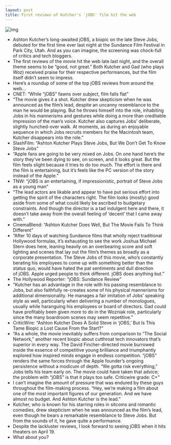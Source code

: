```yaml
---
layout: post
title: First reviews of Kutcher's 'jOBS' film hit the web
---
```

![img](http://media.idownloadblog.com/wp-content/uploads/2012/12/kutcher-steve-jobs-wow.png)
* Ashton Kutcher’s long-awaited jOBS, a biopic on the late Steve Jobs, debuted for the first time ever last night at the Sundance Film Festival in Park City, Utah. And as you can imagine, the screening was chock-full of critics and tech bloggers.
* The first reviews of the movie hit the web late last night, and the overall theme seems to be “good, not great.” Both Kutcher and Gad (who plays Woz) received praise for their respective performances, but the film itself didn’t seem to impress.
* Here’s a roundup of some of the top jOBS reviews from around the web…
* CNET: “While “jOBS” fawns over subject, film falls flat”
* “The movie gives it a shot. Kutcher drew skepticism when he was announced as the film’s lead, despite an uncanny resemblance to the man he would be playing. But he throws himself into the role, inhabiting Jobs in his mannerisms and gestures while doing a more than creditable impression of the man’s voice. Kutcher also captures Jobs’ deliberate, slightly hunched-over walk. At moments, as during an enjoyable sequence in which Jobs recruits members for the Macintosh team, Kutcher disappears into the role.”
* SlashFilm: “Ashton Kutcher Plays Steve Jobs, But We Don’t Get To Know Steve Jobs”
* “Apple fans are going to be very mixed on Jobs. On one hand here’s the story they’ve been dying to see, on screen, and it looks great. But the film feels slight because it tries to do too much. The effort is there and the film is entertaining, but it’s feels like the PC version of the story instead of the Apple.”
* TNW: “jOBS is an entertaining, if impressionistic, portrait of Steve Jobs as a young man”
* “The lead actors are likable and appear to have put serious effort into getting the spirit of the characters right. The film looks (mostly) good aside from some of what could likely be ascribed to budgetary constraints. And though the director is a tad indulgent here and there, it doesn’t take away from the overall feeling of ‘decent’ that I came away with.”
* CinemaBlend: “Ashton Kutcher Does Well, But The Movie Fails To Think Different”
* “After 10 days of watching Sundance films that wholly reject traditional Hollywood formulas, it’s exhausting to see the work Joshua Michael Stern does here, leaning heavily on an overbearing score and soft lighting and scenes that lay out the film’s themes as broadly as a corporate presentation. The Steve Jobs of this movie, who’s constantly berating his employees to come up with something better than the status quo, would have hated the pat sentiments and dull direction of jOBS. Apple urged people to think different. jOBS does anything but.”
* The Hollywood Reporter: “jOBS: Sundance Review”
* “Kutcher has an advantage in the role with his passing resemblance to Jobs, but also faithfully re-creates some of his physical mannerisms for additional dimensionality. He manages a fair imitation of Jobs’ speaking style as well, particularly when delivering a number of monologues, usually while haranguing his employees or board of directors. Gad could have profitably been given more to do in the Wozniak role, particularly since the many boardroom scenes may seem repetitive.”
* CriticWire: “Ashton Kutcher Does A Solid Steve in ‘jOBS,’ But Is This Tame Biopic a Lost Cause From the Start?”
* “As a whole, the movie inevitably suffers from comparison to “The Social Network,” another recent biopic about cutthroat tech innovators that’s superior in every way. The David Fincher-directed movie burrowed inside the essence of competitive young brilliance and triumphantly explored how inspired minds engage in endless competition. “jOBS” renders the same forces through the Apple founder’s ongoing persistence without a modicum of depth. “We gotta risk everything,” Jobs tells his team early on. The movie could have taken that advice; the problem with “jOBS” is that it plays too safe. Criticwire grade: C+”
* I can’t imagine the amount of pressure that was endured by these guys throughout the film-making process. “Hey, we’re making a film about one of the most important figures of our generation. And we have almost no budget. And Ashton Kutcher is the lead.”
* Kutcher, who is known for his starring roles in sitcoms and romantic comedies, drew skepticism when he was announced as the film’s lead, even though he bears a remarkable resemblance to Steve Jobs. But from the sounds of it, he gave quite a performance.
* Despite the lackluster reviews, I look forward to seeing jOBS when it hits theaters on April 19.
* What about you?

